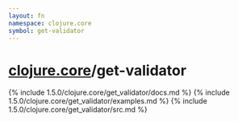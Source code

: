 ```yaml
---
layout: fn
namespace: clojure.core
symbol: get-validator
---
```


# [clojure.core](../)/get-validator

{% include 1.5.0/clojure.core/get_validator/docs.md %}
{% include 1.5.0/clojure.core/get_validator/examples.md %}
{% include 1.5.0/clojure.core/get_validator/src.md %}


